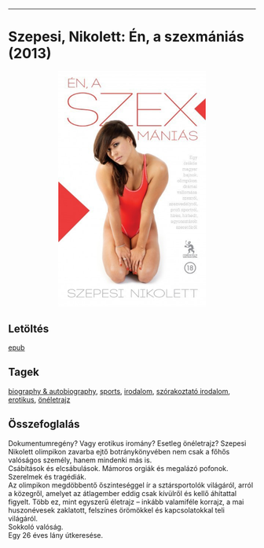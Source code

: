 <hr/>

# <a name="id_661">Szepesi, Nikolett: Én, a szexmániás (2013)</a>
<center><img src="https://github.com/BercziSandor/calibre_lib/raw/main/main/Szepesi%2C%20Nikolett/En%2C%20a%20szexmanias%20%28661%29/cover.jpg" alt="cover" width="300"/></center>

## Letöltés
[epub](https://github.com/BercziSandor/calibre_lib/raw/main/main/Szepesi%2C%20Nikolett/En%2C%20a%20szexmanias%20%28661%29/En%2C%20a%20szexmanias%20-%20Szepesi%2C%20Nikolett.epub)

## Tagek
[biography & autobiography](https://github.com/berczisandor/calibre_lib/blob/main/main/_tags/biography%20%26%20autobiography.md), [sports](https://github.com/berczisandor/calibre_lib/blob/main/main/_tags/sports.md), [irodalom](https://github.com/berczisandor/calibre_lib/blob/main/main/_tags/irodalom.md), [szórakoztató irodalom](https://github.com/berczisandor/calibre_lib/blob/main/main/_tags/sz%c3%b3rakoztat%c3%b3%20irodalom.md), [erotikus](https://github.com/berczisandor/calibre_lib/blob/main/main/_tags/erotikus.md), [önéletrajz](https://github.com/berczisandor/calibre_lib/blob/main/main/_tags/%c3%b6n%c3%a9letrajz.md)

## Összefoglalás
<p class="description">Dokumentumregény? Vagy erotikus iromány? Esetleg önéletrajz? Szepesi Nikolett olimpikon zavarba ejtő botránykönyvében nem csak a főhős valóságos személy, hanem mindenki más is.<br>Csábítások és elcsábulások. Mámoros orgiák és megalázó pofonok. Szerelmek és tragédiák.<br>Az olimpikon megdöbbentő őszinteséggel ír a sztársportolók világáról, arról a közegről, amelyet az átlagember eddig csak kívülről és kellő áhítattal figyelt. Több ez, mint egyszerű életrajz – inkább valamiféle korrajz, a mai huszonévesek zaklatott, felszínes örömökkel és kapcsolatokkal teli világáról.<br>Sokkoló valóság.<br>Egy 26 éves lány útkeresése.</p>


